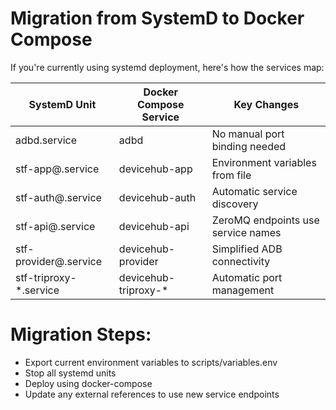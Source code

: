 # Migration from SystemD to Docker Compose

If you're currently using systemd deployment, here's how the services map:

| SystemD Unit              | Docker Compose Service   | Key Changes                             |
|--------------------------|--------------------------|------------------------------------------|
| adbd.service             | adbd                     | No manual port binding needed            |
| stf-app@.service         | devicehub-app            | Environment variables from file          |
| stf-auth@.service        | devicehub-auth           | Automatic service discovery              |
| stf-api@.service         | devicehub-api            | ZeroMQ endpoints use service names       |
| stf-provider@.service    | devicehub-provider       | Simplified ADB connectivity              |
| stf-triproxy-*.service   | devicehub-triproxy-*     | Automatic port management                |


# Migration Steps:

* Export current environment variables to scripts/variables.env
* Stop all systemd units
* Deploy using docker-compose
* Update any external references to use new service endpoints